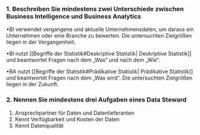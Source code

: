 ### 1. Beschreiben Sie mindestens zwei Unterschiede zwischen Business Intelligence und Business Analytics

•BI verwendet vergangene und aktuelle Unternehmensdaten, um daraus ein Unternehmen oder eine Branche zu bewerten. Die untersuchten Zielgrößen liegen in der Vergangenheit.

•BI nutzt [[Begriffe der Statistik#Deskriptive Statistik| Deskriptive Statistik]] und beantwortet Fragen nach dem „Was“ und nach dem „Wie“.

•BA nutzt [[Begriffe der Statistik#Prädikative Statistik| Prädikative Statistik]] und beantwortet Fragen nach dem „Was wird“. Die untersuchten Zielgrößen liegen in der Zukunft.

### 2. Nennen Sie mindestens drei Aufgaben eines Data Steward

1. Ansprechpartner für Daten und Datenlieferanten
2. Kennt Verfügbarkeit und Kosten der Daten
3. Kennt Datenqualität



